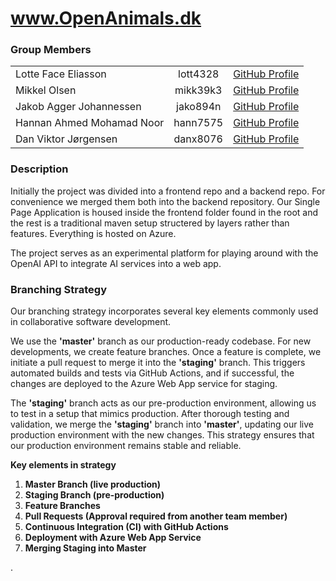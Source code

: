 # www.OpenAnimals.dk

### Group Members

|                           |          |                                                   |
|---------------------------|:--------:|:--------------------------------------------------:|
| Lotte Face Eliasson       | lott4328 | [GitHub Profile](https://github.com/LotteEliasson) |
| Mikkel Olsen              | mikk39k3 | [GitHub Profile](https://github.com/Selmerr)       |
| Jakob Agger Johannessen   | jako894n | [GitHub Profile](https://github.com/jakobagger)    |
| Hannan Ahmed Mohamad Noor | hann7575 | [GitHub Profile](https://github.com/Hannanxnoor)   |
| Dan Viktor Jørgensen      | danx8076 | [GitHub Profile](https://github.com/davijoe)       |

### Description

Initially the project was divided into a frontend repo and a backend repo. For convenience we merged them both into the backend repository. Our Single Page Application is housed inside the frontend folder found in the root and the rest is a traditional maven setup structered by layers rather than features. Everything is hosted on Azure.

The project serves as an experimental platform for playing around with the OpenAI API to integrate AI services into a web app. 

### Branching Strategy
Our branching strategy incorporates several key elements commonly used in collaborative software development.

We use the <b>'master'</b> branch as our production-ready codebase. For new developments, we create feature branches. Once a feature is complete, we initiate a pull request to merge it into the <b>'staging'</b> branch. This triggers automated builds and tests via GitHub Actions, and if successful, the changes are deployed to the Azure Web App service for staging.

The <b>'staging'</b> branch acts as our pre-production environment, allowing us to test in a setup that mimics production. After thorough testing and validation, we merge the <b>'staging'</b> branch into <b>'master'</b>, updating our live production environment with the new changes. This strategy ensures that our production environment remains stable and reliable.

<b>Key elements in strategy</b>
1. <b>Master Branch (live production)</b><br>
2. <b>Staging Branch (pre-production)</b><br>
3. <b>Feature Branches</b>
4. <b>Pull Requests (Approval required from another team member)</b>
5. <b>Continuous Integration (CI) with GitHub Actions</b>
6. <b>Deployment with Azure Web App Service</b>
7. <b>Merging Staging into Master</b>

.
